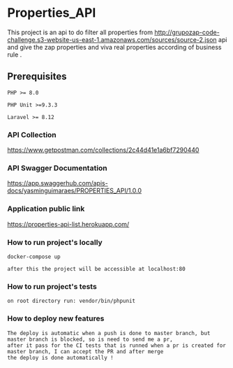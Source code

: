 # Properties_API

This project is an api to do filter all properties from http://grupozap-code-challenge.s3-website-us-east-1.amazonaws.com/sources/source-2.json api and give the zap properties and viva real properties according of business rule .

## Prerequisites

```
PHP >= 8.0
```

```
PHP Unit >=9.3.3
```

```
Laravel >= 8.12
```

### API Collection

https://www.getpostman.com/collections/2c44d41e1a6bf7290440

### API Swagger Documentation

https://app.swaggerhub.com/apis-docs/yasminguimaraes/PROPERTIES_API/1.0.0

### Application public link

https://properties-api-list.herokuapp.com/

### How to run project's locally

```
docker-compose up
```

```
after this the project will be accessible at localhost:80
```

### How to run project's tests

```
on root directory run: vendor/bin/phpunit
```

### How to deploy new features

```
The deploy is automatic when a push is done to master branch, but master branch is blocked, so is need to send me a pr,
after it pass for the CI tests that is runned when a pr is created for master branch, I can accept the PR and after merge
the deploy is done automatically !
```
